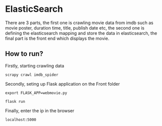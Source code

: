 # ElasticSearch
There are 3 parts, the first one is crawling movie data from imdb such as movie poster, duration time, title, publish date etc, the second one is defining the elasticsearch mapping and store the data in elasticsearch, the final part is the front end which displays the movie.


## How to run?
Firstly, starting crawling data
```
scrapy crawl imdb_spider
```
Secondly, seting up Flask application on the Front folder
```
export FLASK_APP=webmovie.py
```
```
flask run
```
Finally, enter the ip in the browser
```
localhost:5000
```
